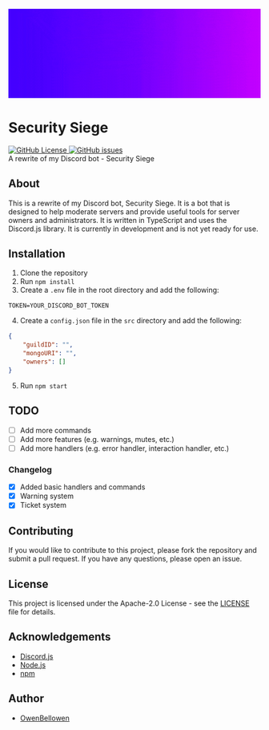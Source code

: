 ![Security Siege](./assets/Security%20Siege.gif)

# Security Siege

[![GitHub License](https://img.shields.io/github/license/Owenbellowen/security-siege-next)
](https://github.com/OwenBellowen/security-siege-next/blob/main/LICENSE)  [![GitHub issues](https://img.shields.io/github/issues/OwenBellowen/security-siege-next)](https://github.com/OwenBellowen/security-siege-next/issues)  
A rewrite of my Discord bot - Security Siege

## About
This is a rewrite of my Discord bot, Security Siege. It is a bot that is designed to help moderate servers and provide useful tools for server owners and administrators. It is written in TypeScript and uses the Discord.js library. It is currently in development and is not yet ready for use.

## Installation

1. Clone the repository
2. Run `npm install`
3. Create a `.env` file in the root directory and add the following:

```
TOKEN=YOUR_DISCORD_BOT_TOKEN
```

4. Create a `config.json` file in the `src` directory and add the following:

```json
{
    "guildID": "",
    "mongoURI": "",
    "owners": []
}
```
5. Run `npm start`

## TODO

- [ ] Add more commands
- [ ] Add more features (e.g. warnings, mutes, etc.)
- [ ] Add more handlers (e.g. error handler, interaction handler, etc.)

### Changelog

- [x] Added basic handlers and commands
- [x] Warning system
- [x] Ticket system

## Contributing

If you would like to contribute to this project, please fork the repository and submit a pull request. If you have any questions, please open an issue.

## License

This project is licensed under the Apache-2.0 License - see the [LICENSE](LICENSE) file for details.

## Acknowledgements

- [Discord.js](https://discord.js.org)
- [Node.js](https://nodejs.org)
- [npm](https://npmjs.com)

## Author

- [OwenBellowen](https://github.com/OwenBellowen)